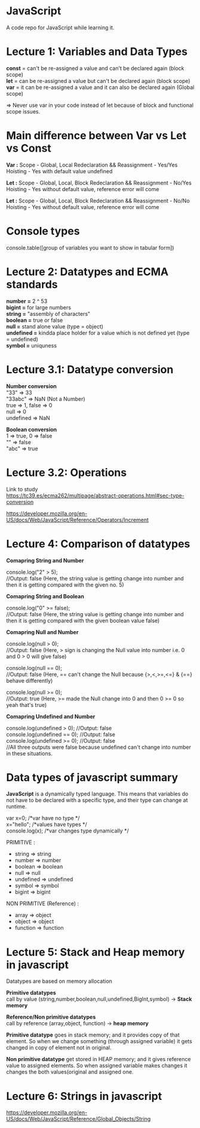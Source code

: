 # JavaScript
A code repo for JavaScript while learning it.

# Lecture 1: Variables and Data Types
__const__ = can't be re-assigned a value and can't be declared again (block scope)\
__let__ = can be re-assigned a value but can't be declared again (block scope)\
__var__ = it can be re-assigned a value and it can also be declared again (Global scope)

=> Never use var in your code instead of let because of block and functional scope issues.

# Main difference between Var vs Let vs Const

__Var :__
Scope - Global, Local
Redeclaration && Reassignment - Yes/Yes
Hoisting - Yes with default value undefined

__Let :__
Scope - Global, Local, Block
Redeclaration && Reassignment - No/Yes
Hoisting - Yes without default value, reference error will come

__Let :__
Scope - Global, Local, Block
Redeclaration && Reassignment - No/No
Hoisting - Yes without default value, reference error will come

# Console types
console.table([group of variables you want to show in tabular form])

# Lecture 2: Datatypes and ECMA standards
__number =__ 2 ^ 53 \
__bigint =__ for large numbers \
__string =__ "assembly of characters" \
__boolean =__ true or false \
__null =__ stand alone value (type = object) \
__undefined =__ kindda place holder for a value which is not defined yet (type = undefined) \
__symbol =__ uniquness

# Lecture 3.1: Datatype conversion
__Number conversion__ \
 "33" => 33 \
 "33abc" => NaN (Not a Number) \
 true => 1, false => 0 \
 null => 0 \
 undefined => NaN

__Boolean conversion__ \
 1 => true, 0 => false \
 "" => false \
 "abc" => true

 # Lecture 3.2: Operations
 Link to study \
https://tc39.es/ecma262/multipage/abstract-operations.html#sec-type-conversion

https://developer.mozilla.org/en-US/docs/Web/JavaScript/Reference/Operators/Increment

# Lecture 4: Comparison of datatypes

__Comapring String and Number__

console.log("2" > 5); \
//Output: false (Here, the string value is getting change into number and then it is getting compared with the given no. 5)

__Comapring String and Boolean__

console.log("0" >= false); \
//Output: false (Here, the string value is getting change into number and then it is getting compared with the given boolean value false)

__Comapring Null and Number__

console.log(null > 0); \
//Output: false (Here, > sign is changing the Null value into number i.e. 0 and 0 > 0 will give false)

console.log(null == 0); \
//Output: false (Here, == can't change the Null because {>,<,>=,<=} & {==} behave differently)

console.log(null >= 0); \
//Output: true (Here, >= made the Null change into 0 and then 0 >= 0 so yeah that's true)

__Comapring Undefined and Number__

console.log(undefined > 0);  //Output: false \
console.log(undefined == 0); //Output: false \
console.log(undefined >= 0); //Output: false \
//All three outputs were false because undefined can't change into number in these situations.

# Data types of javascript summary

__JavaScript__ is a dynamically typed language. This means that variables do not have to be declared with a specific type, and their type can change at runtime.

var x=0; /*var have no type */ \
x="hello"; /*values have types */ \
console.log(x); /*var changes type dynamically */

PRIMITIVE :
- string => string
- number => number
- boolean => boolean
- null => null
- undefined => undefined
- symbol => symbol
- bigint => bigint

NON PRIMITIVE (Reference) :
- array => object
- object => object
- function => function


# Lecture 5: Stack and Heap memory in javascript
Datatypes are based on memory allocation

__Primitive datatypes__ \
call by value (string,number,boolean,null,undefined,BigInt,symbol) -> __Stack memory__

__Reference/Non primitive datatypes__ \
call by reference (array,object, function) -> __heap memory__

__Primitive datatype__ goes in stack memory; and it provides copy of that element. So when we change something (through assigned variable) it gets changed in copy of element not in original.

__Non primitive datatype__ get stored in HEAP memory; and it gives reference value to assigned elements. So when assigned variable makes changes it changes the both values(original and assigned one. 

# Lecture 6: Strings in javascript
https://developer.mozilla.org/en-US/docs/Web/JavaScript/Reference/Global_Objects/String